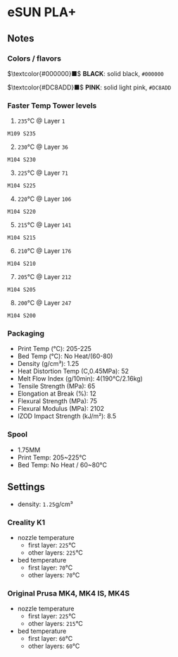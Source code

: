 # eSUN PLA+

## Notes

### Colors / flavors

$\textcolor{#000000}■$ **BLACK**: solid black, `#000000`

$\textcolor{#DC8ADD}■$ **PINK**: solid light pink, `#DC8ADD`

### Faster Temp Tower levels

1. `235`°C @ Layer `1`
```
M109 S235
```
2. `230`°C @ Layer `36`
```
M104 S230
```
3. `225`°C @ Layer `71`
```
M104 S225
```
4. `220`°C @ Layer `106`
```
M104 S220
```
5. `215`°C @ Layer `141`
```
M104 S215
```
6. `210`°C @ Layer `176`
```
M104 S210
```
7. `205`°C @ Layer `212`
```
M104 S205
```
8. `200`°C @ Layer `247`
```
M104 S200
```

### Packaging

- Print Temp (°C): 205-225
- Bed Temp (°C): No Heat/(60-80)
- Density (g/cm³): 1.25
- Heat Distortion Temp (C,0.45MPa): 52
- Melt Flow Index (g/10min): 4(190°C/2.16kg)
- Tensile Strength (MPa): 65
- Elongation at Break (%): 12
- Flexural Strength (MPa): 75
- Flexural Modulus (MPa): 2102
- IZOD Impact Strength (kJ/m²): 8.5

### Spool

- 1.75MM
- Print Temp: 205~225°C
- Bed Temp: No Heat / 60~80°C

## Settings

- density: `1.25`g/cm³

### Creality K1

- nozzle temperature
    - first layer: `225`°C
    - other layers: `225`°C
- bed temperature
    - first layer: `70`°C
    - other layers: `70`°C

### Original Prusa MK4, MK4 IS, MK4S

- nozzle temperature
    - first layer: `225`°C
    - other layers: `215`°C
- bed temperature
    - first layer: `60`°C
    - other layers: `60`°C
